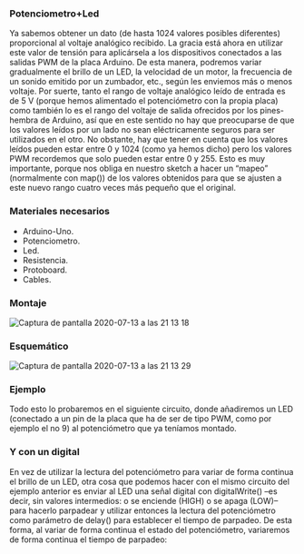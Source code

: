 ### **Potenciometro+Led**
Ya sabemos obtener un dato (de hasta 1024 valores posibles diferentes) proporcional al voltaje analógico recibido. La gracia está ahora en utilizar este valor de tensión para aplicársela a los dispositivos conectados a las salidas PWM de la placa Arduino. De esta manera, podremos variar gradualmente el brillo de un LED, la velocidad de un motor, la frecuencia de un sonido emitido por un zumbador, etc., según les enviemos más o menos voltaje.
Por suerte, tanto el rango de voltaje analógico leído de entrada es de 5 V (porque hemos alimentado el potenciómetro con la propia placa) como también lo es el rango del voltaje de salida ofrecidos por los pines-hembra de Arduino, así que en este sentido no hay que preocuparse de que los valores leídos por un lado no sean eléctricamente seguros para ser utilizados en el otro. No obstante, hay que tener en cuenta que los valores leídos pueden estar entre 0 y 1024 (como ya hemos dicho) pero los valores PWM recordemos que solo pueden estar entre 0 y 255. Esto es muy importante, porque nos obliga en nuestro sketch a hacer un “mapeo” (normalmente con map()) de los valores obtenidos para que se ajusten a este nuevo rango cuatro veces más pequeño que el original.


### **Materiales necesarios**
- Arduino-Uno.
- Potenciometro.
- Led.
- Resistencia.
- Protoboard.
- Cables.

### **Montaje**
![Captura de pantalla 2020-07-13 a las 21 13 18](https://user-images.githubusercontent.com/47045714/87343855-cc5caa00-c54d-11ea-8d6d-2e3eb3856fd6.png)

### **Esquemático**
![Captura de pantalla 2020-07-13 a las 21 13 29](https://user-images.githubusercontent.com/47045714/87343894-daaac600-c54d-11ea-984a-41fcff50a7d9.png)

### **Ejemplo**
Todo esto lo probaremos en el siguiente circuito, donde añadiremos un LED (conectado a un pin de la placa que ha de ser de tipo PWM, como por ejemplo el no 9) al potenciómetro que ya teníamos montado.

### **Y con un digital**
En vez de utilizar la lectura del potenciómetro para variar de forma continua el brillo de un LED, otra cosa que podemos hacer con el mismo circuito del ejemplo anterior es enviar al LED una señal digital con digitalWrite() –es decir, sin valores intermedios: o se enciende (HIGH) o se apaga (LOW)– para hacerlo parpadear y utilizar entonces la lectura del potenciómetro como parámetro de delay() para establecer el tiempo de parpadeo. De esta forma, al variar de forma continua el estado del potenciómetro, variaremos de forma continua el tiempo de parpadeo:



